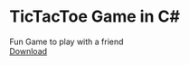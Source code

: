 # TicTacToe Game in C#
Fun Game to play with a friend <br>
[Download](https://github.com/BWizard06/TicTacToeGame-in-Cs/releases/tag/v0.3.0)
